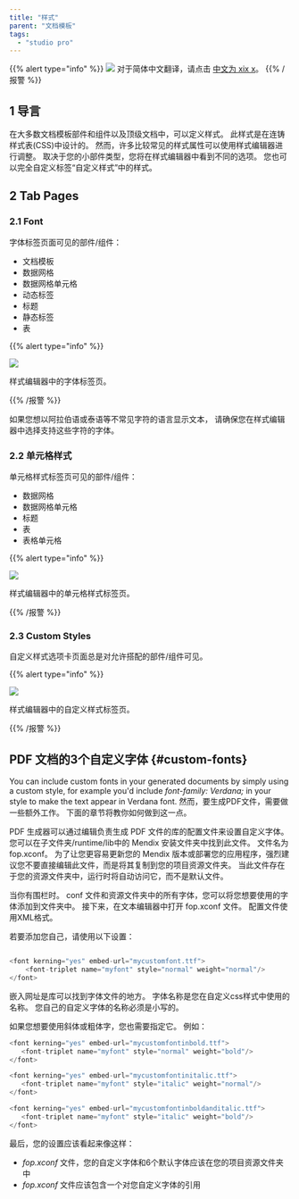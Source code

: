 ```yaml
---
title: "样式"
parent: "文档模板"
tags:
  - "studio pro"
---
```


{{% alert type="info" %}}
<img src="attachments/chinese-translation/china.png" style="display: inline-block; margin: 0" /> 对于简体中文翻译，请点击 [中文为 xix x](https://cdn.mendix.tencent-cloud.com/documentation/refguide8/style.pdf)。
{{% /报警 %}}

## 1 导言

在大多数文档模板部件和组件以及顶级文档中，可以定义样式。 此样式是在连铸样式表(CSS)中设计的。 然而，许多比较常见的样式属性可以使用样式编辑器进行调整。 取决于您的小部件类型，您将在样式编辑器中看到不同的选项。 您也可以完全自定义标签“自定义样式”中的样式。

## 2 Tab Pages

### 2.1 Font

字体标签页面可见的部件/组件：

*   文档模板
*   数据网格
*   数据网格单元格
*   动态标签
*   标题
*   静态标签
*   表

{{% alert type="info" %}}

![](attachments/core/2018-03-01_14-27-27.png)

样式编辑器中的字体标签页。

{{% /报警 %}}

如果您想以阿拉伯语或泰语等不常见字符的语言显示文本， 请确保您在样式编辑器中选择支持这些字符的字体。

### 2.2 单元格样式

单元格样式标签页可见的部件/组件：

*   数据网格
*   数据网格单元格
*   标题
*   表
*   表格单元格

{{% alert type="info" %}}

![](attachments/core/2018-03-01_14-29-13.png)

样式编辑器中的单元格样式标签页。

{{% /报警 %}}

### 2.3 Custom Styles

自定义样式选项卡页面总是对允许搭配的部件/组件可见。

{{% alert type="info" %}}

![](attachments/core/2018-03-01_14-33-46.png)

样式编辑器中的自定义样式标签页。

{{% /报警 %}}

## PDF 文档的3个自定义字体 {#custom-fonts}

You can include custom fonts in your generated documents by simply using a custom style, for example you'd include _font-family: Verdana;_ in your style to make the text appear in Verdana font. 然而，要生成PDF文件，需要做一些额外工作。 下面的章节将教你如何做到这一点。

PDF 生成器可以通过编辑负责生成 PDF 文件的库的配置文件来设置自定义字体。 您可以在子文件夹/runtime/lib中的 Mendix 安装文件夹中找到此文件。 文件名为 fop.xconf。 为了让您更容易更新您的 Mendix 版本或部署您的应用程序，强烈建议您不要直接编辑此文件，而是将其复制到您的项目资源文件夹。 当此文件存在于您的资源文件夹中，运行时将自动访问它，而不是默认文件。

当你有围栏时。 conf 文件和资源文件夹中的所有字体，您可以将您想要使用的字体添加到文件夹中。 接下来，在文本编辑器中打开 fop.xconf 文件。 配置文件使用XML格式。

若要添加您自己，请使用以下设置：

```java

<font kerning="yes" embed-url="mycustomfont.ttf">
    <font-triplet name="myfont" style="normal" weight="normal"/>
</font>
```

嵌入网址是库可以找到字体文件的地方。 字体名称是您在自定义css样式中使用的名称。 您自己的自定义字体的名称必须是小写的。

如果您想要使用斜体或粗体字，您也需要指定它。 例如：

```java
<font kerning="yes" embed-url="mycustomfontinbold.ttf">
   <font-triplet name="myfont" style="normal" weight="bold"/>
</font>

<font kerning="yes" embed-url="mycustomfontinitalic.ttf">
   <font-triplet name="myfont" style="italic" weight="normal"/>
</font>

<font kerning="yes" embed-url="mycustomfontinboldanditalic.ttf">
   <font-triplet name="myfont" style="italic" weight="bold"/>
</font>
```

最后，您的设置应该看起来像这样：

* *fop.xconf* 文件，您的自定义字体和6个默认字体应该在您的项目资源文件夹中
* *fop.xconf* 文件应该包含一个对您自定义字体的引用
